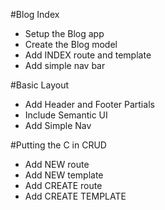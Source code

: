 #Blog Index
* Setup the Blog app
* Create the Blog model
* Add INDEX route and template
* Add simple nav bar

#Basic Layout
* Add Header and Footer Partials
* Include Semantic UI
* Add Simple Nav

#Putting the C in CRUD
* Add NEW route
* Add NEW template
* Add CREATE route
* Add CREATE TEMPLATE